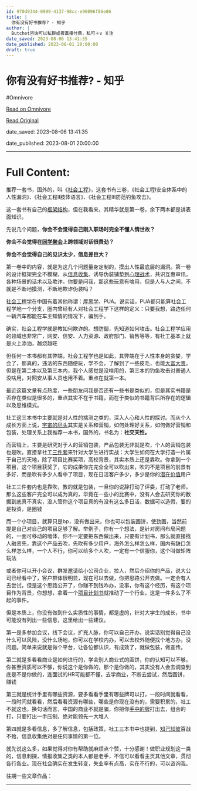```yaml
---
id: 970d9344-0999-4137-98cc-e90096f86e86
title: |
  你有没有好书推荐? - 知乎
author: |
  Butchet​咨询可以私聊或者直接付费，私可＋v​ 关注
date_saved: 2023-08-06 13:41:35
date_published: 2023-08-01 20:00:00
draft: true
---
```


# 你有没有好书推荐? - 知乎
#Omnivore

[Read on Omnivore](https://omnivore.app/me/https-www-zhihu-com-question-593708556-answer-3016641804-189cbf07733)

[Read Original](https://www.zhihu.com/question/593708556/answer/3016641804)

date_saved: 2023-08-06 13:41:35

date_published: 2023-08-01 20:00:00

--- 

# Full Content: 

推荐一套书，国外的，叫《[社会工程](https://www.zhihu.com/search?q=%E7%A4%BE%E4%BC%9A%E5%B7%A5%E7%A8%8B&search%5Fsource=Entity&hybrid%5Fsearch%5Fsource=Entity&hybrid%5Fsearch%5Fextra=%7B%22sourceType%22%3A%22answer%22%2C%22sourceId%22%3A3016641804%7D)》，这套书有三卷，《社会工程Ⅰ安全体系中的人性漏洞》、《社会工程Ⅱ肢体语言》、《社会工程Ⅲ防范钓鱼攻击》。

这一套书有自己的[框架结构](https://www.zhihu.com/search?q=%E6%A1%86%E6%9E%B6%E7%BB%93%E6%9E%84&search%5Fsource=Entity&hybrid%5Fsearch%5Fsource=Entity&hybrid%5Fsearch%5Fextra=%7B%22sourceType%22%3A%22answer%22%2C%22sourceId%22%3A3016641804%7D)，但在我看来，其精华就是第一卷，余下两本都是讲表面知识。

先说几个问题，**你会不会觉得自己刚入职场时完全不懂人情世故？**

**你会不会觉得在[同学聚会](https://www.zhihu.com/search?q=%E5%90%8C%E5%AD%A6%E8%81%9A%E4%BC%9A&search%5Fsource=Entity&hybrid%5Fsearch%5Fsource=Entity&hybrid%5Fsearch%5Fextra=%7B%22sourceType%22%3A%22answer%22%2C%22sourceId%22%3A3016641804%7D)上跨领域对话很费劲？**

**你会不会觉得自己的见识太少，信息差巨大？**

第一卷中的内容，就是为这几个问题量身定制的，摸出人性最底层的漏洞。第一卷的设计框架完全不模糊，从[信息收集](https://www.zhihu.com/search?q=%E4%BF%A1%E6%81%AF%E6%94%B6%E9%9B%86&search%5Fsource=Entity&hybrid%5Fsearch%5Fsource=Entity&hybrid%5Fsearch%5Fextra=%7B%22sourceType%22%3A%22answer%22%2C%22sourceId%22%3A3016641804%7D)、诱导伪装铺垫到[心理战术](https://www.zhihu.com/search?q=%E5%BF%83%E7%90%86%E6%88%98%E6%9C%AF&search%5Fsource=Entity&hybrid%5Fsearch%5Fsource=Entity&hybrid%5Fsearch%5Fextra=%7B%22sourceType%22%3A%22answer%22%2C%22sourceId%22%3A3016641804%7D)，共识互惠审讯，各种场景的话术以及欺诈。你要是问我，那这些玩意有啥用，但是人与人之间，不就是不断地摸测，不断地欺诈伪装吗？

[社会工程学](https://www.zhihu.com/search?q=%E7%A4%BE%E4%BC%9A%E5%B7%A5%E7%A8%8B%E5%AD%A6&search%5Fsource=Entity&hybrid%5Fsearch%5Fsource=Entity&hybrid%5Fsearch%5Fextra=%7B%22sourceType%22%3A%22answer%22%2C%22sourceId%22%3A3016641804%7D)在中国有着其他称谓：[厚黑学](https://www.zhihu.com/search?q=%E5%8E%9A%E9%BB%91%E5%AD%A6&search%5Fsource=Entity&hybrid%5Fsearch%5Fsource=Entity&hybrid%5Fsearch%5Fextra=%7B%22sourceType%22%3A%22answer%22%2C%22sourceId%22%3A3016641804%7D)、PUA。说实话，PUA都只能算社会工程学地一个分支，圈内曾经有人对社会工程学下这样的定义：只要我想，路边任何一辆汽车都能在车主知情的情况下，骗到手。

确实，社会工程学就是教如何欺诈的。想防御，先知道如何攻击。社会工程学应用的领域也非常广，网安、信安、人力资源、政府部门、销售等等，有社工基本上就是火上添油，越烧越旺

但任何一本书都有其弊端，社会工程学也是如此，其弊端在于人性本身的贪婪，学会了，那真的，违法的东西随便玩，学不会，了解到了一些皮毛，也能[大富大贵](https://www.zhihu.com/search?q=%E5%A4%A7%E5%AF%8C%E5%A4%A7%E8%B4%B5&search%5Fsource=Entity&hybrid%5Fsearch%5Fsource=Entity&hybrid%5Fsearch%5Fextra=%7B%22sourceType%22%3A%22answer%22%2C%22sourceId%22%3A3016641804%7D)。但是在第二本以及第三本内，我个人感觉是没啥用的，第三本的钓鱼攻击对普通人没啥用，对网安从事人员也用不着。重点在就第一本。

最近这篇文章有点热度，一些朋友问我是否还有一些书是类似的，但是其实书籍是否存在类似是很多的，重点其实不在于书籍，而在于类似的书籍背后所存在的逻辑以及思维模式。

社工这三本书中主要就是对人性的揣测之类的，深入人心和人性的探讨。而从个人成长方面上说，[宇宙的尽头](https://www.zhihu.com/search?q=%E5%AE%87%E5%AE%99%E7%9A%84%E5%B0%BD%E5%A4%B4&search%5Fsource=Entity&hybrid%5Fsearch%5Fsource=Entity&hybrid%5Fsearch%5Fextra=%7B%22sourceType%22%3A%22answer%22%2C%22sourceId%22%3A3016641804%7D)其实是关系和营销，如何处理好关系，如何做好营销和包装，处理关系上我推荐一本书，国外的，书名为：**社交天性。**

而营销上，主要是研究对于人的营销包装，产品包装无非就是吹，个人的营销包装也是吹。直接拿社工[三件套](https://www.zhihu.com/search?q=%E4%B8%89%E4%BB%B6%E5%A5%97&search%5Fsource=Entity&hybrid%5Fsearch%5Fsource=Entity&hybrid%5Fsearch%5Fextra=%7B%22sourceType%22%3A%22answer%22%2C%22sourceId%22%3A3016641804%7D)来针对大学生进行实战：大学生如何在大学打造一片属于自己的天地，除了项目比赛奖项，高校背景，其实本质上还是靠吹。你拿到一个项目，这个项目获奖了，它的成果你完完全全可以吹出来，吹的不是项目的前景有多好，而是吹有多少人看中了项目，现在日活客户多少，多少是你的[潜在价值](https://www.zhihu.com/search?q=%E6%BD%9C%E5%9C%A8%E4%BB%B7%E5%80%BC&search%5Fsource=Entity&hybrid%5Fsearch%5Fsource=Entity&hybrid%5Fsearch%5Fextra=%7B%22sourceType%22%3A%22answer%22%2C%22sourceId%22%3A3016641804%7D)用户

社工三件套内也是靠吹，教的就是包装，一旦你的说辞打动了评委，打动了老师，那么这些客户完全可以成为真的，毕竟在一些小的比赛中，没有人会去研究你的数据到底真不真实，没人管你这个项目真的有没有这么多日活，数据可以造假，要的是投资，是圈钱

而一个小项目，就算只是bp，没有做出来，你也可以包装画饼，使劲画，当然前提是自己对自己的项目足够了解。举例子，你有一个想法，是针对房间布局问题的，一面可移动的墙体，你不一定要把东西做出来，只要有计划书，那么就直接找人融资先，靠这个产品去吹，先吹有多少用户，海外怎么样怎么样，国内有缺口怎么样怎么样，一个人不行，你可以给多个人吹，一定有一个信服你，这个叫做矩阵玩法

或者你可以开小会议，群发邀请给小公司企业，拉人，然后介绍你的产品，说大公司已经看中了，客户群体很明显，现在可以去做，你把思路公开去做。一定会有人去尝试，但是这个思路公开了，你赚不到钱咋办，没事，你有这个经历，有这个项目作为背景，你想想，拿着一个[项目计划书](https://www.zhihu.com/search?q=%E9%A1%B9%E7%9B%AE%E8%AE%A1%E5%88%92%E4%B9%A6&search%5Fsource=Entity&hybrid%5Fsearch%5Fsource=Entity&hybrid%5Fsearch%5Fextra=%7B%22sourceType%22%3A%22answer%22%2C%22sourceId%22%3A3016641804%7D)就推动了一个行业，这是一件多么了不起的事件。

但是本质上，你没有做到什么实质性的事情，都是虚的，针对大学生的成长，书中可能没有列出一些信息，这里给出一些建议。

第一是多参加会议，线下会议，扩充人脉，你可以自己开办，说实话别觉得自己没什么可以风险，没什么场地，你可以在学校内办，可以去校外随便找个地方办，没问题。简单来说就是做个平台，让各位都认识，有成效了，就做包装，做宣传。

第二就是多看看商业是如何进行的，学会别人商业式的画饼，你的认知可以不够，你甚至资质可以不够，你说这个是你做的，那个是你做的，其实没有人会去调查到底是不是你做的，连面试的HR可能都不懂，去学商业，不断去尝试，然后画饼，赚钱

第三就是统计手里有哪些资源，要多看看手里有哪些牌可以打，一段时间就看看，一段时间就看看，然后看看资源有哪些，哪些是你现在没有的，需要积累的，社工不就这也，换句话而言，中国的商业不就是骗，你把你[手中的牌](https://www.zhihu.com/search?q=%E6%89%8B%E4%B8%AD%E7%9A%84%E7%89%8C&search%5Fsource=Entity&hybrid%5Fsearch%5Fsource=Entity&hybrid%5Fsearch%5Fextra=%7B%22sourceType%22%3A%22answer%22%2C%22sourceId%22%3A3016641804%7D)打出去，组合的打，只要打出一手压制，绝对能领先一大堆人

第四就是多看信息，多了解信息，包括政策，社工三本书中也提到，[知己知彼](https://www.zhihu.com/search?q=%E7%9F%A5%E5%B7%B1%E7%9F%A5%E5%BD%BC&search%5Fsource=Entity&hybrid%5Fsearch%5Fsource=Entity&hybrid%5Fsearch%5Fextra=%7B%22sourceType%22%3A%22answer%22%2C%22sourceId%22%3A3016641804%7D)百战不殆，信息收集绝对是任何事情的第一位。

就先说这么多，如果觉得对你有帮助就麻烦点个赞，十分感谢！做职业规划这一类的，信息刺探，情报收集之类的本人都是老手，不信可以看看主页其他文章，贯彻各行各业。现在社会确实在发生转变，失业率有点高，实在不行的，可以咨询我。

往期一些文章作品：

---

